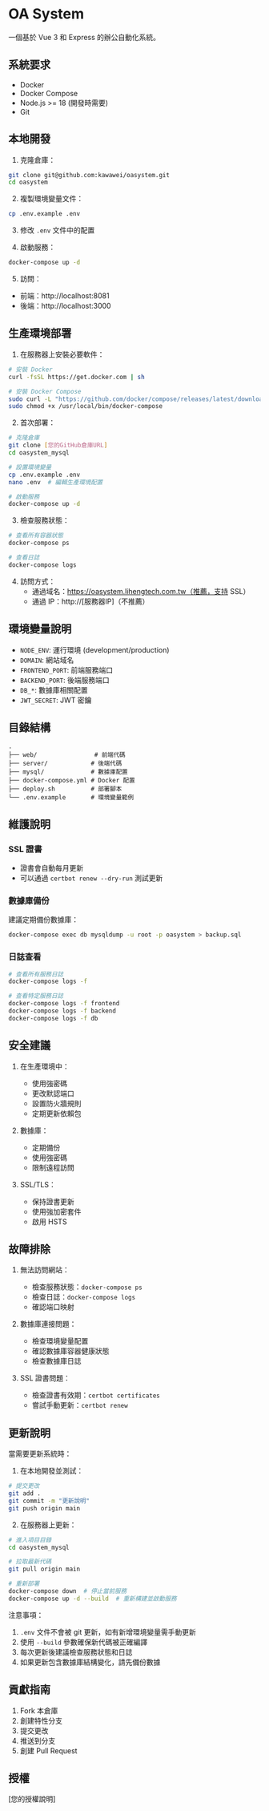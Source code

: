 # OA System

一個基於 Vue 3 和 Express 的辦公自動化系統。

## 系統要求

- Docker
- Docker Compose
- Node.js >= 18 (開發時需要)
- Git

## 本地開發

1. 克隆倉庫：
```bash
git clone git@github.com:kawawei/oasystem.git
cd oasystem
```

2. 複製環境變量文件：
```bash
cp .env.example .env
```

3. 修改 `.env` 文件中的配置

4. 啟動服務：
```bash
docker-compose up -d
```

5. 訪問：
- 前端：http://localhost:8081
- 後端：http://localhost:3000

## 生產環境部署

1. 在服務器上安裝必要軟件：
```bash
# 安裝 Docker
curl -fsSL https://get.docker.com | sh

# 安裝 Docker Compose
sudo curl -L "https://github.com/docker/compose/releases/latest/download/docker-compose-$(uname -s)-$(uname -m)" -o /usr/local/bin/docker-compose
sudo chmod +x /usr/local/bin/docker-compose
```

2. 首次部署：
```bash
# 克隆倉庫
git clone [您的GitHub倉庫URL]
cd oasystem_mysql

# 設置環境變量
cp .env.example .env
nano .env  # 編輯生產環境配置

# 啟動服務
docker-compose up -d
```

3. 檢查服務狀態：
```bash
# 查看所有容器狀態
docker-compose ps

# 查看日誌
docker-compose logs
```

4. 訪問方式：
   - 通過域名：https://oasystem.lihengtech.com.tw（推薦，支持 SSL）
   - 通過 IP：http://[服務器IP]（不推薦）

## 環境變量說明

- `NODE_ENV`: 運行環境 (development/production)
- `DOMAIN`: 網站域名
- `FRONTEND_PORT`: 前端服務端口
- `BACKEND_PORT`: 後端服務端口
- `DB_*`: 數據庫相關配置
- `JWT_SECRET`: JWT 密鑰

## 目錄結構

```
.
├── web/                # 前端代碼
├── server/            # 後端代碼
├── mysql/             # 數據庫配置
├── docker-compose.yml # Docker 配置
├── deploy.sh          # 部署腳本
└── .env.example       # 環境變量範例
```

## 維護說明

### SSL 證書
- 證書會自動每月更新
- 可以通過 `certbot renew --dry-run` 測試更新

### 數據庫備份
建議定期備份數據庫：
```bash
docker-compose exec db mysqldump -u root -p oasystem > backup.sql
```

### 日誌查看
```bash
# 查看所有服務日誌
docker-compose logs -f

# 查看特定服務日誌
docker-compose logs -f frontend
docker-compose logs -f backend
docker-compose logs -f db
```

## 安全建議

1. 在生產環境中：
   - 使用強密碼
   - 更改默認端口
   - 設置防火牆規則
   - 定期更新依賴包

2. 數據庫：
   - 定期備份
   - 使用強密碼
   - 限制遠程訪問

3. SSL/TLS：
   - 保持證書更新
   - 使用強加密套件
   - 啟用 HSTS

## 故障排除

1. 無法訪問網站：
   - 檢查服務狀態：`docker-compose ps`
   - 檢查日誌：`docker-compose logs`
   - 確認端口映射

2. 數據庫連接問題：
   - 檢查環境變量配置
   - 確認數據庫容器健康狀態
   - 檢查數據庫日誌

3. SSL 證書問題：
   - 檢查證書有效期：`certbot certificates`
   - 嘗試手動更新：`certbot renew`

## 更新說明

當需要更新系統時：

1. 在本地開發並測試：
```bash
# 提交更改
git add .
git commit -m "更新說明"
git push origin main
```

2. 在服務器上更新：
```bash
# 進入項目目錄
cd oasystem_mysql

# 拉取最新代碼
git pull origin main

# 重新部署
docker-compose down  # 停止當前服務
docker-compose up -d --build  # 重新構建並啟動服務
```

注意事項：
1. `.env` 文件不會被 git 更新，如有新增環境變量需手動更新
2. 使用 `--build` 參數確保新代碼被正確編譯
3. 每次更新後建議檢查服務狀態和日誌
4. 如果更新包含數據庫結構變化，請先備份數據

## 貢獻指南

1. Fork 本倉庫
2. 創建特性分支
3. 提交更改
4. 推送到分支
5. 創建 Pull Request

## 授權

[您的授權說明] 